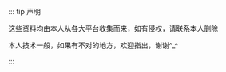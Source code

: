 <script setup>
import { NAV_DATA } from '../nav/data'
const list = [ {
  title: "前端面试题",
  items: [
      {
        icon: '../public/icons/html.svg',
        title: 'HTML 篇',
        link: '/interview/html',
        target: '_self'
      },
      {
        icon: '../public/icons/css.svg',
        title: 'CSS 篇',
        link: '/interview/css',
        target: '_self'

      },
      {
        icon: '../public/icons/js.svg',
        title: 'JS 篇',
        link: '/interview/javascript',
        target: '_self'
      },
      {
        icon: '../public/icons/vue.svg',
        title: 'Vue 篇',
        link: '/interview/vue',
        target: '_self'
      },
      {
        icon: '../public/icons/chrome.svg',
        title: 'DOM 篇',
        link: '/interview/dom',
        target: '_self'
      },
      {
        icon: '../public/icons/http.svg',
        title: 'HTTP 篇',
        link: '/interview/http',
        target: '_self'
      },
  ]
}
]
</script>
<style src="../nav/index.scss"></style>

<CNavLinks v-for="{title, items} in list" :title="title" :items="items"/>

::: tip 声明

这些资料均由本人从各大平台收集而来，如有侵权，请联系本人删除

本人技术一般，如果有不对的地方，欢迎指出，谢谢^\_^

:::

